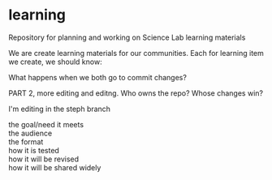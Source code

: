 # learning
Repository for planning and working on Science Lab learning materials

We are create learning materials for our communities. 
Each for learning item we create, we should know:

What happens when we both go to commit changes? 

PART 2, more editing and editng. Who owns the repo? Whose changes win?

I'm editing in the steph branch

the goal/need it meets  
the audience  
the format  
how it is tested  
how it will be revised  
how it will be shared widely  


